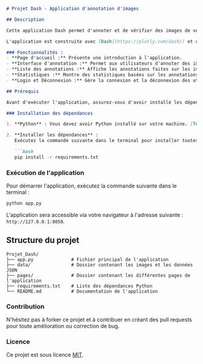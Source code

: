 ```md
# Projet Dash - Application d'annotation d'images

## Description

Cette application Dash permet d'annoter et de vérifier des images de véhicules. Elle propose une interface utilisateur simple pour naviguer entre différentes pages : accueil, interface d'annotation, vérification, statistiques, et plus encore.

L'application est construite avec [Dash](https://plotly.com/dash/) et utilise [Dash Bootstrap Components](https://dash-bootstrap-components.opensource.faculty.ai/) pour le style et la mise en page.

### Fonctionnalités :
- **Page d'accueil :** Présente une introduction à l'application.
- **Interface d'annotation :** Permet aux utilisateurs d'annoter des images.
- **Liste des annotations :** Affiche les annotations faites sur les images.
- **Statistiques :** Montre des statistiques basées sur les annotations.
- **Login et Déconnexion :** Gère la connexion et la déconnexion des utilisateurs.

## Prérequis

Avant d'exécuter l'application, assurez-vous d'avoir installé les dépendances requises.

### Installation des dépendances

1. **Python** : Vous devez avoir Python installé sur votre machine. [Télécharger Python](https://www.python.org/downloads/).

2. **Installer les dépendances** :
   Exécutez la commande suivante dans le terminal pour installer toutes les bibliothèques Python nécessaires :

   ```bash
   pip install -r requirements.txt
   ```

### Exécution de l'application

Pour démarrer l'application, exécutez la commande suivante dans le terminal :

```bash
python app.py
```

L'application sera accessible via votre navigateur à l'adresse suivante : `http://127.0.0.1:8050`.

## Structure du projet

```
Projet_Dash/
├── app.py              # Fichier principal de l'application
├── data/               # Dossier contenant les images et les données JSON
├── pages/              # Dossier contenant les différentes pages de l'application
├── requirements.txt    # Liste des dépendances Python
└── README.md           # Documentation de l'application
```

### Contribution

N'hésitez pas à forker ce projet et à contribuer en créant des pull requests pour toute amélioration ou correction de bug.

### Licence

Ce projet est sous licence [MIT](LICENSE).
```